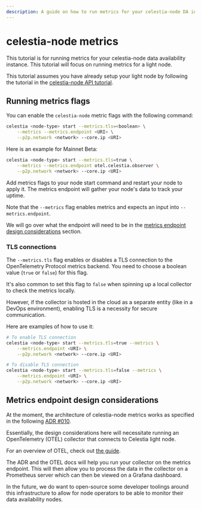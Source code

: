 ```yaml
---
description: A guide on how to run metrics for your celestia-node DA instance.
---
```


# celestia-node metrics

This tutorial is for running metrics for your celestia-node data
availability instance. This tutorial will focus on running metrics for a light node.

This tutorial assumes you have already setup your light node
by following the tutorial in the
[celestia-node API tutorial](./developers/node-tutorial.md).

## Running metrics flags

You can enable the `celestia-node` metric flags with the following
command:

```sh
celestia <node-type> start --metrics.tls=<boolean> \
    --metrics --metrics.endpoint <URI> \
    --p2p.network <network> --core.ip <URI>
```

Here is an example for Mainnet Beta:

```sh
celestia <node-type> start --metrics.tls=true \
    --metrics --metrics.endpoint otel.celestia.observer \
    --p2p.network <network> --core.ip <URI>
```

Add metrics flags to your node start command and restart your node to apply it.
The metrics endpoint will gather your node's data to track your uptime.

Note that the `--metrics` flag enables metrics and expects
an input into `--metrics.endpoint`.

We will go over what the endpoint will need to be in the
[metrics endpoint design considerations](#metrics-endpoint-design-considerations)
section.

### TLS connections

The `--metrics.tls` flag enables or disables a TLS connection to the
OpenTelemetry Protocol metrics backend. You need to choose a boolean
value (`true` or `false`) for this flag.

It's also common to set this flag to `false` when spinning up a local
collector
to check the metrics locally.

However, if the collector is hosted in the cloud as a separate entity
(like in a DevOps environment), enabling TLS is a necessity for secure
communication.

Here are examples of how to use it:

```bash
# To enable TLS connection
celestia <node-type> start --metrics.tls=true --metrics \
    --metrics.endpoint <URI> \
    --p2p.network <network> --core.ip <URI>

# To disable TLS connection
celestia <node-type> start --metrics.tls=false --metrics \
    --metrics.endpoint <URI> \
    --p2p.network <network> --core.ip <URI>
```

## Metrics endpoint design considerations

At the moment, the architecture of celestia-node metrics
works as specified in the following [ADR #010](https://github.com/celestiaorg/celestia-node/blob/main/docs/adr/adr-010-incentivized-testnet-monitoring.md).

Essentially, the design considerations here will necessitate
running an OpenTelemetry (OTEL) collector that connects to Celestia
light node.

For an overview of OTEL, check out [the guide](https://opentelemetry.io/docs/collector).

The ADR and the OTEL docs will help you run your collector on the metrics endpoint.
This will then allow you to process the data in the collector on a
Prometheus server which can then be viewed on a Grafana dashboard.

In the future, we do want to open-source some developer toolings around
this infrastructure to allow for node operators to be able to monitor
their data availability nodes.
